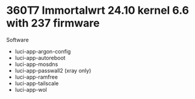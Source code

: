 # 360T7 Immortalwrt 24.10 kernel 6.6 with 237 firmware

Software

- luci-app-argon-config
- luci-app-autoreboot
- luci-app-mosdns
- luci-app-passwall2 (xray only)
- luci-app-ramfree
- luci-app-tailscale
- luci-app-wol
